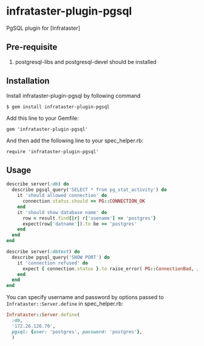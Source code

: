 # infrataster-plugin-pgsql

PgSQL plugin for [Infrataster]

## Pre-requisite
1. postgresql-libs and postgresql-devel should be installed

## Installation
Install infrataster-plugin-pgsql by following command
   
   `$ gem install infrataster-plugin-pgsql`

Add this line to your Gemfile:

    gem 'infrataster-plugin-pgsql'

And then add the following line to your spec\_helper.rb:

    require 'infrataster-plugin-pgsql'

## Usage

```ruby
describe server(:db) do
  describe pgsql_query('SELECT * from pg_stat_activity') do
    it 'should allowed connection' do
      connection.status.should == PG::CONNECTION_OK
    end
    it 'should show database name' do
      row = result.find{|r| r['usename'] == 'postgres'}
      expect(row['datname']).to be == 'postgres'
    end
  end
end

describe server(:dbtest) do
  describe pgsql_query('SHOW PORT') do
    it 'connection refused' do 
      expect { connection.status }.to raise_error( PG::ConnectionBad, /could not connect to server: Connection refused/ )
    end
  end
end
```

You can specify username and password by options passed to `Infrataster::Server.define` in spec_helper.rb:

```ruby
Infrataster::Server.define(
  :db,
  '172.26.126.70',
  pgsql: {user: 'postgres', password: 'postgres'},
  )
```
